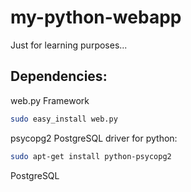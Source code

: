 my-python-webapp
================

Just for learning purposes...

Dependencies:
-------------

web.py Framework

```bash
sudo easy_install web.py
```

psycopg2 PostgreSQL driver for python:

```bash
sudo apt-get install python-psycopg2
```

PostgreSQL
